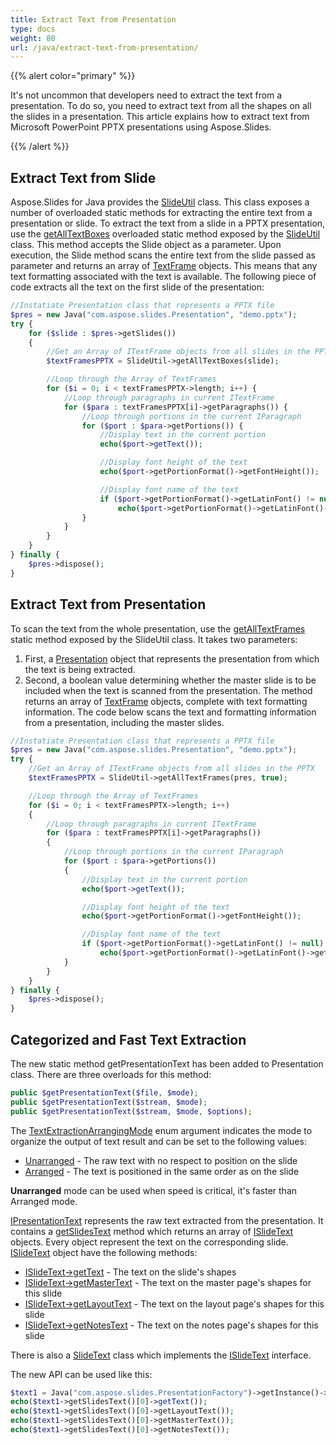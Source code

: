 ```yaml
---
title: Extract Text from Presentation
type: docs
weight: 80
url: /java/extract-text-from-presentation/
---
```


{{% alert color="primary" %}} 

It's not uncommon that developers need to extract the text from a presentation. To do so, you need to extract text from all the shapes on all the slides in a presentation. This article explains how to extract text from Microsoft PowerPoint PPTX presentations using Aspose.Slides. 

{{% /alert %}} 
## **Extract Text from Slide**
Aspose.Slides for Java provides the [SlideUtil](https://apireference.aspose.com/slides/java/com.aspose.slides/SlideUtil) class. This class exposes a number of overloaded static methods for extracting the entire text from a presentation or slide. To extract the text from a slide in a PPTX presentation, 
use the [getAllTextBoxes](https://apireference.aspose.com/slides/java/com.aspose.slides/SlideUtil#getAllTextBoxes-com.aspose.slides.IBaseSlide-) overloaded static method exposed by the [SlideUtil](https://apireference.aspose.com/slides/java/com.aspose.slides/SlideUtil) class. This method accepts the Slide object as a parameter.
Upon execution, the Slide method scans the entire text from the slide passed as parameter and returns an array of [TextFrame](https://apireference.aspose.com/slides/java/com.aspose.slides/TextFrame) objects. This means that any text formatting associated with the text is available. The following piece of code extracts all the text on the first slide of the presentation:

```php
//Instatiate Presentation class that represents a PPTX file
$pres = new Java("com.aspose.slides.Presentation", "demo.pptx");
try {
    for ($slide : $pres->getSlides()) 
    {
        //Get an Array of ITextFrame objects from all slides in the PPTX
        $textFramesPPTX = SlideUtil->getAllTextBoxes(slide);

        //Loop through the Array of TextFrames
        for ($i = 0; i < textFramesPPTX->length; i++) {
            //Loop through paragraphs in current ITextFrame
            for ($para : textFramesPPTX[i]->getParagraphs()) {
                //Loop through portions in the current IParagraph
                for ($port : $para->getPortions()) {
                    //Display text in the current portion
                    echo($port->getText());

                    //Display font height of the text
                    echo($port->getPortionFormat()->getFontHeight());

                    //Display font name of the text
                    if ($port->getPortionFormat()->getLatinFont() != null)
                        echo($port->getPortionFormat()->getLatinFont()->getFontName());
                }
            }
        }
    }
} finally {
    $pres->dispose();
}
```

## **Extract Text from Presentation**
To scan the text from the whole presentation, use the
 [getAllTextFrames](https://apireference.aspose.com/slides/java/com.aspose.slides/SlideUtil#getAllTextFrames-com.aspose.slides.IPresentation-boolean-) static method exposed by the SlideUtil class. It takes two parameters:

1. First, a [Presentation](https://apireference.aspose.com/slides/java/com.aspose.slides/TextExtractionArrangingMode#Unarranged) object that represents the presentation from which the text is being extracted.
1. Second, a boolean value determining whether the master slide is to be included when the text is scanned from the presentation.
   The method returns an array of [TextFrame](https://apireference.aspose.com/slides/java/com.aspose.slides/TextFrame) objects, complete with text formatting information. The code below scans the text and formatting information from a presentation, including the master slides.

```php
//Instatiate Presentation class that represents a PPTX file
$pres = new Java("com.aspose.slides.Presentation", "demo.pptx");
try {
    //Get an Array of ITextFrame objects from all slides in the PPTX
    $textFramesPPTX = SlideUtil->getAllTextFrames(pres, true);

    //Loop through the Array of TextFrames
    for ($i = 0; i < textFramesPPTX->length; i++) 
    {
        //Loop through paragraphs in current ITextFrame
        for ($para : textFramesPPTX[i]->getParagraphs())
        {
            //Loop through portions in the current IParagraph
            for ($port : $para->getPortions())
            {
                //Display text in the current portion
                echo($port->getText());

                //Display font height of the text
                echo($port->getPortionFormat()->getFontHeight());

                //Display font name of the text
                if ($port->getPortionFormat()->getLatinFont() != null)
                    echo($port->getPortionFormat()->getLatinFont()->getFontName());
            }
        }
    }
} finally {
    $pres->dispose();
}
```

## **Categorized and Fast Text Extraction**
The new static method getPresentationText has been added to Presentation class. There are three overloads for this method:

```php
public $getPresentationText($file, $mode);
public $getPresentationText($stream, $mode);
public $getPresentationText($stream, $mode, $options);
``` 

The [TextExtractionArrangingMode](https://apireference.aspose.com/slides/java/com.aspose.slides/TextExtractionArrangingMode) enum argument indicates the mode to organize the output of text result and can be set to the following values:
- [Unarranged](https://apireference.aspose.com/slides/java/com.aspose.slides/TextExtractionArrangingMode#Unarranged) - The raw text with no respect to position on the slide
- [Arranged](https://apireference.aspose.com/slides/java/com.aspose.slides/TextExtractionArrangingMode#Arranged) - The text is positioned in the same order as on the slide

**Unarranged** mode can be used when speed is critical, it's faster than Arranged mode.

[IPresentationText](https://apireference.aspose.com/slides/java/com.aspose.slides/IPresentationText) represents the raw text extracted from the presentation. It contains a [getSlidesText](https://apireference.aspose.com/slides/java/com.aspose.slides/IPresentationText#getSlidesText--) method which returns an array of [ISlideText](https://apireference.aspose.com/slides/java/com.aspose.slides/ISlideText) objects. Every object represent the text on the corresponding slide. [ISlideText](https://apireference.aspose.com/slides/java/com.aspose.slides/ISlideText) object have the following methods:

- [ISlideText->getText](https://apireference.aspose.com/slides/java/com.aspose.slides/ISlideText#getText--) - The text on the slide's shapes
- [ISlideText->getMasterText](https://apireference.aspose.com/slides/java/com.aspose.slides/ISlideText#getMasterText--) - The text on the master page's shapes for this slide
- [ISlideText->getLayoutText](https://apireference.aspose.com/slides/java/com.aspose.slides/ISlideText#getLayoutText--) - The text on the layout page's shapes for this slide
- [ISlideText->getNotesText](https://apireference.aspose.com/slides/java/com.aspose.slides/ISlideText#getNotesText--) - The text on the notes page's shapes for this slide

There is also a [SlideText](https://apireference.aspose.com/slides/java/com.aspose.slides/SlideText) class which implements the [ISlideText](https://apireference.aspose.com/slides/java/com.aspose.slides/ISlideText) interface.

The new API can be used like this:

```php
$text1 = Java("com.aspose.slides.PresentationFactory")->getInstance()->getPresentationText("presentation.pptx", Java("com.aspose.slides.TextExtractionArrangingMode")->Unarranged);
echo($text1->getSlidesText()[0]->getText());
echo($text1->getSlidesText()[0]->getLayoutText());
echo($text1->getSlidesText()[0]->getMasterText());
echo($text1->getSlidesText()[0]->getNotesText());
```




